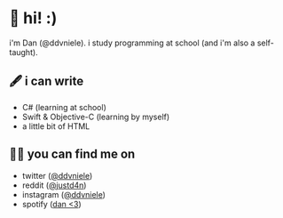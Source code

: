 # 🌱 hi! :)
i'm Dan (@ddvniele). i study programming at school (and i'm also a self-taught).

## 🖋 i can write
- C# (learning at school)
- Swift & Objective-C (learning by myself)
- a little bit of HTML

## 🕵🏻 you can find me on
- twitter ([@ddvniele](twitter.com/ddvniele))
- reddit ([@justd4n](reddit.com/justd4n))
- instagram ([@ddvniele](instagram.com/ddvniele))
- spotify ([dan <3](sptfy.com/ddvniele))
